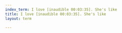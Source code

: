 ```yaml
---
index_term: I love [inaudible 00:03:35]. She's like
title: I love [inaudible 00:03:35]. She's like
layout: term

---
```

